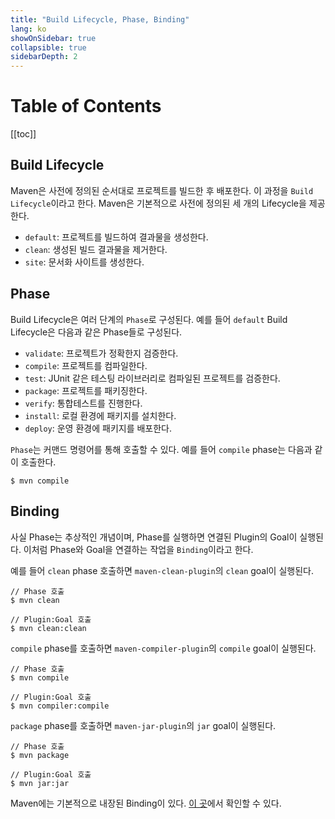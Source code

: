 ```yaml
---
title: "Build Lifecycle, Phase, Binding"
lang: ko
showOnSidebar: true
collapsible: true
sidebarDepth: 2
---
```


# Table of Contents
[[toc]]

## Build Lifecycle
Maven은 사전에 정의된 순서대로 프로젝트를 빌드한 후 배포한다. 이 과정을 `Build Lifecycle`이라고 한다. Maven은 기본적으로 사전에 정의된 세 개의 Lifecycle을 제공한다.

- `default`: 프로젝트를 빌드하여 결과물을 생성한다.
- `clean`: 생성된 빌드 결과물을 제거한다.
- `site`: 문서화 사이트를 생성한다.

## Phase
Build Lifecycle은 여러 단계의 `Phase`로 구성된다. 예를 들어 `default` Build Lifecycle은 다음과 같은 Phase들로 구성된다.

- `validate`: 프로젝트가 정확한지 검증한다.
- `compile`: 프로젝트를 컴파일한다.
- `test`: JUnit 같은 테스팅 라이브러리로 컴파일된 프로젝트를 검증한다.
- `package`: 프로젝트를 패키징한다.
- `verify`: 통합테스트를 진행한다.
- `install`: 로컬 환경에 패키지를 설치한다.
- `deploy`: 운영 환경에 패키지를 배포한다.

`Phase`는 커맨드 명령어를 통해 호출할 수 있다. 예를 들어 `compile` phase는 다음과 같이 호출한다.

```
$ mvn compile 
```

## Binding
사실 Phase는 추상적인 개념이며, Phase를 실행하면 연결된 Plugin의 Goal이 실행된다. 이처럼 Phase와 Goal을 연결하는 작업을 `Binding`이라고 한다. 

예를 들어 `clean` phase 호출하면 `maven-clean-plugin`의 `clean` goal이 실행된다.

```
// Phase 호출
$ mvn clean

// Plugin:Goal 호출
$ mvn clean:clean 
```

`compile` phase를 호출하면 `maven-compiler-plugin`의 `compile` goal이 실행된다.
```
// Phase 호출
$ mvn compile

// Plugin:Goal 호출
$ mvn compiler:compile
```

`package` phase를 호출하면 `maven-jar-plugin`의 `jar` goal이 실행된다.
```
// Phase 호출
$ mvn package

// Plugin:Goal 호출
$ mvn jar:jar
```

Maven에는 기본적으로 내장된 Binding이 있다. [이 곳](https://maven.apache.org/guides/introduction/introduction-to-the-lifecycle.html#built-in-lifecycle-bindings)에서 확인할 수 있다.